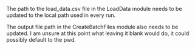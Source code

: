 The path to the load_data.csv file in the LoadData module needs to be updated to the local path used in every run.

The output file path in the CreateBatchFiles module also needs to be updated. I am unsure at this point what leaving it blank would do, it could possibly default to the pwd.

